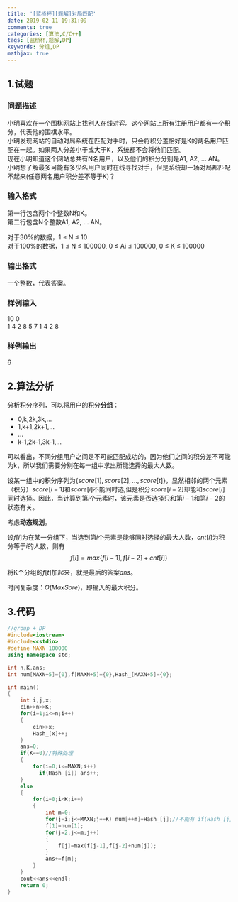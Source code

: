 ```yaml
---
title: '[蓝桥杯][题解]对局匹配'
date: 2019-02-11 19:31:09
comments: true
categories: [算法,C/C++]
tags: [蓝桥杯,题解,DP]
keywords: 分组,DP
mathjax: true
---
```


## 1.试题

### 问题描述  

小明喜欢在一个围棋网站上找别人在线对弈。这个网站上所有注册用户都有一个积分，代表他的围棋水平。  
小明发现网站的自动对局系统在匹配对手时，只会将积分差恰好是K的两名用户匹配在一起。如果两人分差小于或大于K，系统都不会将他们匹配。  
现在小明知道这个网站总共有N名用户，以及他们的积分分别是A1, A2, ... AN。  
小明想了解最多可能有多少名用户同时在线寻找对手，但是系统却一场对局都匹配不起来(任意两名用户积分差不等于K)？  
  
<!-- more -->

### 输入格式  

第一行包含两个个整数N和K。  
第二行包含N个整数A1, A2, ... AN。  
  
对于30%的数据，1 ≤ N ≤ 10  
对于100%的数据，1 ≤ N ≤ 100000, 0 ≤ Ai ≤ 100000, 0 ≤ K ≤ 100000  
  
### 输出格式  

一个整数，代表答案。  
  
### 样例输入  

10 0  
1 4 2 8 5 7 1 4 2 8
  
### 样例输出  

6

## 2.算法分析

分析积分序列，可以将用户的积分**分组**：  

- 0,k,2k,3k,...
- 1,k+1,2k+1,...
- ...
- k-1,2k-1,3k-1,...

可以看出，不同分组用户之间是不可能匹配成功的，因为他们之间的积分差不可能为k，所以我们需要分别在每一组中求出所能选择的最大人数。  

设某一组中的积分序列为$\{score[1],score[2],...,score[t]\}$，显然相邻的两个元素（积分）$score[i-1]$和$score[i]$不能同时选,但是积分$score[i-2]$却能和$score[i]$同时选择。因此，当计算到第$i$个元素时，该元素是否选择只和第$i-1$和第$i-2$的状态有关。  

考虑**动态规划**。

设$f[i]$为在某一分组下，当选到第$i$个元素是能够同时选择的最大人数，$cnt[i]$为积分等于$i$的人数，则有
$$ f[i] = max\{f[i-1],f[i-2]+cnt[i]\} $$

将K个分组的$f[t]$加起来，就是最后的答案$ans$。

时间复杂度：$O(MaxSore)$，即输入的最大积分。

## 3.代码
```cpp
//group + DP
#include<iostream>
#include<cstdio>
#define MAXN 100000
using namespace std;

int n,K,ans;
int num[MAXN+5]={0},f[MAXN+5]={0},Hash_[MAXN+5]={0};

int main()
{
	int i,j,x;
	cin>>n>>K;
	for(i=1;i<=n;i++)
	{
		cin>>x;
		Hash_[x]++;
	}
	ans=0;
	if(K==0)//特殊处理 
	{
		for(i=0;i<=MAXN;i++)
		  if(Hash_[i]) ans++;
	}
	else
	{
		for(i=0;i<K;i++)
		{
			int m=0;
			for(j=i;j<=MAXN;j+=K) num[++m]=Hash_[j];//不能有 if(Hash_[j])  
			f[1]=num[1];
			for(j=2;j<=m;j++)
			{
				f[j]=max(f[j-1],f[j-2]+num[j]);
			}
			ans+=f[m];
		}
	}
	cout<<ans<<endl;
	return 0;
} 
```